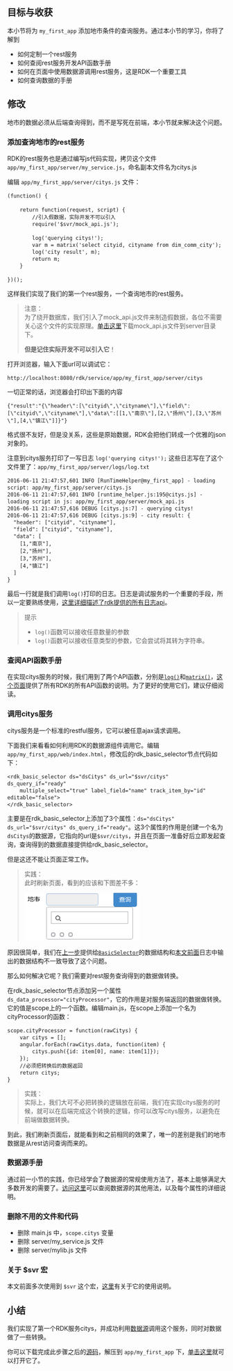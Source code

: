 ## 目标与收获

本小节将为 `my_first_app` 添加地市条件的查询服务。通过本小节的学习，你将了解到

- 如何定制一个rest服务
- 如何查阅rest服务开发API函数手册
- 如何在页面中使用数据源调用rest服务，这是RDK一个重要工具
- 如何查询数据的手册


## 修改

地市的数据必须从后端查询得到，而不是写死在前端，本小节就来解决这个问题。

### 添加查询地市的rest服务

RDK的rest服务也是通过编写js代码实现，拷贝这个文件 `app/my_first_app/server/my_service.js`，命名副本文件名为citys.js

编辑 `app/my_first_app/server/citys.js` 文件：

~~~
(function() {

    return function(request, script) {
		//引入假数据，实际开发不可以引入
		require('$svr/mock_api.js');
		
		log('querying citys!');
        var m = matrix('select cityid, cityname from dim_comm_city');
		log('city result', m);
		return m;
    }

})();
~~~
这样我们实现了我们的第一个rest服务，一个查询地市的rest服务。

> 注意：<br>
> 为了绕开数据库，我们引入了mock_api.js文件来制造假数据，各位不需要关心这个文件的实现原理。[单击这里](mock_api.js)下载mock_api.js文件到server目录下。
> 
> **但是记住实际开发不可以引入它**！


打开浏览器，输入下面url可以调试它：

	http://localhost:8080/rdk/service/app/my_first_app/server/citys

一切正常的话，浏览器会打印出下面的内容

	{"result":"{\"header\":[\"cityid\",\"cityname\"],\"field\":[\"cityid\",\"cityname\"],\"data\":[[1,\"南京\"],[2,\"扬州\"],[3,\"苏州\"],[4,\"镇江\"]]}"}

格式很不友好，但是没关系，这些是原始数据，RDK会把他们转成一个优雅的json对象的。

注意到citys服务打印了一写日志 `log('querying citys!');` 这些日志写在了这个文件里了：`app/my_first_app/server/logs/log.txt`

<a name="log"></a>
~~~
2016-06-11 21:47:57,601 INFO [RunTimeHelper@my_first_app] - loading script: app/my_first_app/server/citys.js
2016-06-11 21:47:57,601 INFO [runtime_helper.js:195@citys.js] - loading script in js: app/my_first_app/server/mock_api.js 
2016-06-11 21:47:57,616 DEBUG [citys.js:7] - querying citys! 
2016-06-11 21:47:57,616 DEBUG [citys.js:9] - city result: {
  "header": ["cityid", "cityname"],
  "field": ["cityid", "cityname"],
  "data": [
    [1,"南京"],
    [2,"扬州"],
    [3,"苏州"],
    [4,"镇江"]
  ]
}  
~~~
最后一行就是我们调用`log()`打印的日志。日志是调试服务的一个重要的手段，所以一定要熟练使用，[这里详细描述了rdk提供的所有日志api](/doc/server/service_api.md#日志)。

> 提示
> 
> - `log()`函数可以接收任意数量的参数
> - `log()`函数可以接收任意类型的参数，它会尝试将其转为字符串。

### 查阅API函数手册
在实现citys服务的时候，我们用到了两个API函数，分别是[`log()`](/doc/server/service_api.md#日志)和[`matrix()`](/doc/server/service_api.md#matrix())，[这个页面](/doc/server/service_api.md)提供了所有RDK的所有API函数的说明。为了更好的使用它们，建议仔细阅读。

### 调用citys服务
citys服务是一个标准的restful服务，它可以被任意ajax请求调用。

下面我们来看看如何利用RDK的数据源组件调用它。编辑 `app/my_first_app/web/index.html`，修改后的rdk_basic_selector节点代码如下：
~~~
<rdk_basic_selector ds="dsCitys" ds_url="$svr/citys" ds_query_if="ready"
	multiple_select="true" label_field="name" track_item_by="id" editable="false">
</rdk_basic_selector>
~~~

主要是在rdk_basic_selector上添加了3个属性：`ds="dsCitys" ds_url="$svr/citys" ds_query_if="ready"`。这3个属性的作用是创建一个名为`dsCitys`的数据源，它指向的url是`$svr/citys`，并且在页面一准备好后立即发起查询，查询得到的数据直接提供给rdk_basic_selector。

但是这还不能让页面正常工作。

> 实践：<br>
> 此时刷新页面，看到的应该和下图差不多：
> 
> ![](img/invalid_city.PNG)

原因很简单，我们在[上一步](04_finish_condition_bar.md#city-mock-data)提供给[`BasicSelector`](/doc/client/controls/basicselector/rdk_basic_selector.md)的数据结构和[本文前面](#log)日志中输出的数据结构不一致导致了这个问题。

那么如何解决它呢？我们需要对rest服务查询得到的数据做转换。

在rdk_basic_selector节点添加另一个属性 `ds_data_processor="cityProcessor"`，它的作用是对服务端返回的数据做转换。它的值是scope上的一个函数。编辑main.js，在scope上添加一个名为cityProcessor的函数：
~~~
scope.cityProcessor = function(rawCitys) {
	var citys = [];
	angular.forEach(rawCitys.data, function(item) {
		citys.push({id: item[0], name: item[1]});
	});
	//必须把转换后的数据返回
	return citys;
}
~~~

> 实践：<br>
> 实际上，我们大可不必把转换的逻辑放在前端，我们在实现citys服务的时候，就可以在后端完成这个转换的逻辑，你可以改写citys服务，以避免在前端做数据转换。

到此，我们刷新页面后，就能看到和之前相同的效果了，唯一的差别是我们的地市数据是从rest访问查询而来的。

### 数据源手册
通过前一小节的实践，你已经学会了数据源的常规使用方法了，基本上能够满足大多数开发的需要了。[访问这里](/doc/client/common/datasource/)可以查阅数据源的其他用法，以及每个属性的详细说明。

### 删除不用的文件和代码

- 删除 main.js 中，`scope.citys` 变量
- 删除 server/my_service.js 文件
- 删除 server/mylib.js 文件

### 关于 $svr 宏
本文前面多次使用到 `$svr` 这个宏，[这里](/doc/server/relative_path_rule.md)有关于它的使用说明。

## 小结
我们实现了第一个RDK服务citys，并成功利用[数据源](/doc/client/common/datasource)调用这个服务，同时对数据做了一些转换。

你可以下载完成此步骤之后的[源码](05_first_service.zip)，解压到 `app/my_first_app` 下，[单击这里](/rdk/app/my_first_app/web/index.html)就可以打开它了。


<div title="第5步 实现第一个RDK服务并调用它 - RDK应用开发最佳实践" id="__hidden__">
<script src="/doc/tools/doc_js/misc.js"></script>
</div>